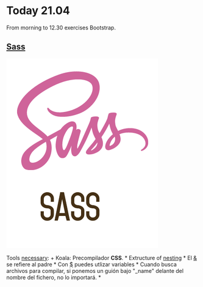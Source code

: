 # Today 21.04

From morning to 12.30 exercises Bootstrap.

## [Sass](https://skylabcoders.github.io/bootcamp-abril2017/?full#sass)

![sass](img/sass.png)

Tools [necessary](https://skylabcoders.github.io/bootcamp-abril2017/?full#108):
    + Koala: Precompilador **CSS**.
        * Extructure of [nesting](https://gist.github.com/blackfalcon/5480140#nesting-your-selectors)
        * El [&](https://gist.github.com/blackfalcon/5480140#redefining-the-parent-selector-wnested-selectors) se refiere al padre
        * Con [$](https://gist.github.com/blackfalcon/5480140#using-variables) puedes utlizar variables
        * Cuando busca archivos para compilar, si ponemos un guión bajo "_name" delante del nombre del fichero, no lo importará.
        * 